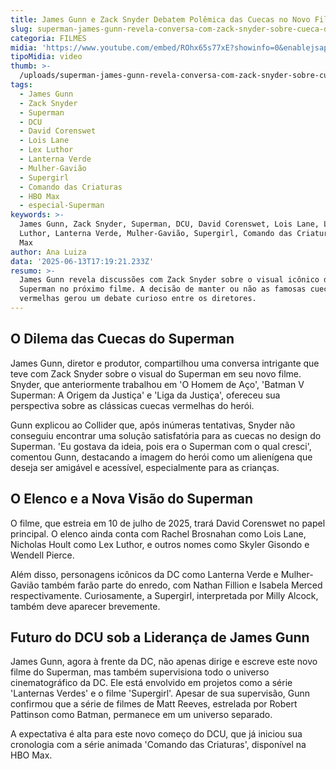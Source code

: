 ```yaml
---
title: James Gunn e Zack Snyder Debatem Polêmica das Cuecas no Novo Filme do Superman
slug: superman-james-gunn-revela-conversa-com-zack-snyder-sobre-cueca-do-heri
categoria: FILMES
midia: 'https://www.youtube.com/embed/ROhx65s77xE?showinfo=0&enablejsapi=1'
tipoMidia: video
thumb: >-
  /uploads/superman-james-gunn-revela-conversa-com-zack-snyder-sobre-cueca-do-heri-thumb.png
tags:
  - James Gunn
  - Zack Snyder
  - Superman
  - DCU
  - David Corenswet
  - Lois Lane
  - Lex Luthor
  - Lanterna Verde
  - Mulher-Gavião
  - Supergirl
  - Comando das Criaturas
  - HBO Max
  - especial-Superman
keywords: >-
  James Gunn, Zack Snyder, Superman, DCU, David Corenswet, Lois Lane, Lex
  Luthor, Lanterna Verde, Mulher-Gavião, Supergirl, Comando das Criaturas, HBO
  Max
author: Ana Luiza
data: '2025-06-13T17:19:21.233Z'
resumo: >-
  James Gunn revela discussões com Zack Snyder sobre o visual icônico do
  Superman no próximo filme. A decisão de manter ou não as famosas cuecas
  vermelhas gerou um debate curioso entre os diretores.
---
```


## O Dilema das Cuecas do Superman

James Gunn, diretor e produtor, compartilhou uma conversa intrigante que teve com Zack Snyder sobre o visual do Superman em seu novo filme. Snyder, que anteriormente trabalhou em 'O Homem de Aço', 'Batman V Superman: A Origem da Justiça' e 'Liga da Justiça', ofereceu sua perspectiva sobre as clássicas cuecas vermelhas do herói.

Gunn explicou ao Collider que, após inúmeras tentativas, Snyder não conseguiu encontrar uma solução satisfatória para as cuecas no design do Superman. 'Eu gostava da ideia, pois era o Superman com o qual cresci', comentou Gunn, destacando a imagem do herói como um alienígena que deseja ser amigável e acessível, especialmente para as crianças.

## O Elenco e a Nova Visão do Superman

O filme, que estreia em 10 de julho de 2025, trará David Corenswet no papel principal. O elenco ainda conta com Rachel Brosnahan como Lois Lane, Nicholas Hoult como Lex Luthor, e outros nomes como Skyler Gisondo e Wendell Pierce.

Além disso, personagens icônicos da DC como Lanterna Verde e Mulher-Gavião também farão parte do enredo, com Nathan Fillion e Isabela Merced respectivamente. Curiosamente, a Supergirl, interpretada por Milly Alcock, também deve aparecer brevemente.

## Futuro do DCU sob a Liderança de James Gunn

James Gunn, agora à frente da DC, não apenas dirige e escreve este novo filme do Superman, mas também supervisiona todo o universo cinematográfico da DC. Ele está envolvido em projetos como a série 'Lanternas Verdes' e o filme 'Supergirl'. Apesar de sua supervisão, Gunn confirmou que a série de filmes de Matt Reeves, estrelada por Robert Pattinson como Batman, permanece em um universo separado.

A expectativa é alta para este novo começo do DCU, que já iniciou sua cronologia com a série animada 'Comando das Criaturas', disponível na HBO Max.
